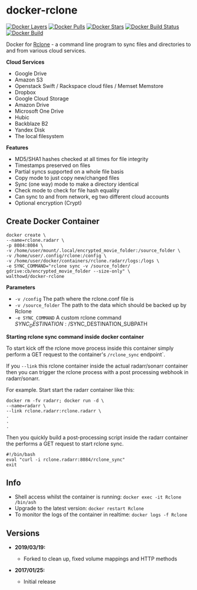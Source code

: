 [appurl]: https://rclone.org/
[microbadger]: https://microbadger.com/images/tynor88/rclone
[dockerstore]: https://store.docker.com/community/images/tynor88/rclone
[docker-rclone-mount]: https://github.com/tynor88/docker-rclone-mount

# docker-rclone
[![Docker Layers](https://images.microbadger.com/badges/image/tynor88/rclone.svg)][microbadger]
[![Docker Pulls](https://img.shields.io/docker/pulls/tynor88/rclone.svg)][dockerstore]
[![Docker Stars](https://img.shields.io/docker/stars/tynor88/rclone.svg)][dockerstore]
[![Docker Build Status](https://img.shields.io/docker/build/tynor88/rclone.svg)][dockerstore]
[![Docker Build](https://img.shields.io/docker/automated/tynor88/rclone.svg)][dockerstore]

Docker for [Rclone][appurl] - a command line program to sync files and directories to and from various cloud services.

**Cloud Services**
* Google Drive
* Amazon S3
* Openstack Swift / Rackspace cloud files / Memset Memstore
* Dropbox
* Google Cloud Storage
* Amazon Drive
* Microsoft One Drive
* Hubic
* Backblaze B2
* Yandex Disk
* The local filesystem

**Features**

* MD5/SHA1 hashes checked at all times for file integrity
* Timestamps preserved on files
* Partial syncs supported on a whole file basis
* Copy mode to just copy new/changed files
* Sync (one way) mode to make a directory identical
* Check mode to check for file hash equality
* Can sync to and from network, eg two different cloud accounts
* Optional encryption (Crypt)

## Create Docker Container

```
docker create \
--name=rclone.radarr \
-p 8084:8084 \
-v /home/user/mount/.local/encrypted_movie_folder:/source_folder \
-v /home/user/.config/rclone:/config \
-v /home/user/docker/containers/rclone.radarr/logs:/logs \
-e SYNC_COMMAND="rclone sync -v /source_folder/ gdrive:cb/encrypted_movie_folder --size-only" \
walthowd/docker-rclone
```

**Parameters**

* `-v /config` The path where the rclone.conf file is
* `-v /source_folder` The path to the data which should be backed up by Rclone
* `-e SYNC_COMMAND` A custom rclone command $SYNC_DESTINATION:/$SYNC_DESTINATION_SUBPATH


**Starting rclone sync command inside docker container**

To start kick off the rclone move process inside this container simply perform a GET request to the container's `/rclone_sync` endpoint`.

If you `--link` this rclone container inside the actual radarr/sonarr container then you can trigger the rclone process with a post processing webhook in radarr/sonarr.

For example.  Start start the radarr container like this:
```
docker rm -fv radarr; docker run -d \
--name=radarr \
--link rclone.radarr:rclone.radarr \
.
.
.
```

Then you quickly build a post-processing script inside the radarr container the performs a GET request to start rclone sync.

```
#!/bin/bash
eval "curl -i rclone.radarr:8084/rclone_sync"
exit
```

## Info

* Shell access whilst the container is running: `docker exec -it Rclone /bin/ash`
* Upgrade to the latest version: `docker restart Rclone`
* To monitor the logs of the container in realtime: `docker logs -f Rclone`

## Versions
+ **2019/03/19:**
  * Forked to clean up, fixed volume mappings and HTTP methods
  
+ **2017/01/25:**
  * Initial release
